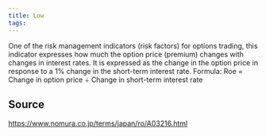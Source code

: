 ```yaml
---
title: Low
tags: 
---
```


One of the risk management indicators (risk factors) for options trading, this indicator expresses how much the option price (premium) changes with changes in interest rates. It is expressed as the change in the option price in response to a 1% change in the short-term interest rate. Formula: Roe = Change in option price ÷ Change in short-term interest rate

## Source
https://www.nomura.co.jp/terms/japan/ro/A03216.html